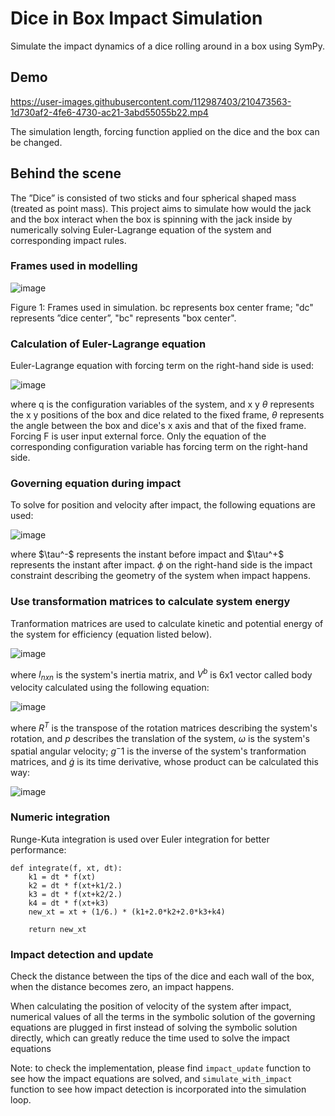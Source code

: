 # Dice in Box Impact Simulation
Simulate the impact dynamics of a dice rolling around in a box using SymPy.

 
## Demo


https://user-images.githubusercontent.com/112987403/210473563-1d730af2-4fe6-4730-ac21-3abd55055b22.mp4


The simulation length, forcing function applied on the dice and the box can be changed.

## Behind the scene
The ”Dice” is consisted of two sticks and four spherical shaped mass (treated as point mass).
This project aims to simulate how would the jack and the box interact when
the box is spinning with the jack inside by numerically solving Euler-Lagrange
equation of the system and corresponding impact rules.

### Frames used in modelling
![image](https://user-images.githubusercontent.com/112987403/210476376-70c1133a-52b7-4202-b1be-8e437a458e14.png)

Figure 1: Frames used in simulation. bc represents box center frame; "dc" represents ”dice center”, "bc" represents "box center".

### Calculation of Euler-Lagrange equation
Euler-Lagrange equation with forcing term on the right-hand side is used:

![image](https://user-images.githubusercontent.com/112987403/210484844-0a330456-8aa2-4e3e-ae3f-54eadcdeecbf.png)

where q is the configuration variables of the system, and x y $\theta$ represents the x y positions of the box and dice related to the fixed frame, $\theta$ represents the angle between the box and dice's x axis and that of the fixed frame. Forcing F is user input external force. Only the equation of the corresponding configuration variable has forcing term on the right-hand side.

### Governing equation during impact
To solve for position and velocity after impact, the following equations are used:

![image](https://user-images.githubusercontent.com/112987403/210484695-381583a2-248d-4832-b45e-68db60fc6d01.png)

where $\tau^-\$ represents the instant before impact and $\tau^+\$ represents the instant after impact. $\phi$ on the right-hand side is the impact constraint describing the geometry of the system when impact happens.

### Use transformation matrices to calculate system energy
Tranformation matrices are used to calculate kinetic and potential energy of the system for efficiency (equation listed below).

![image](https://user-images.githubusercontent.com/112987403/210485381-3e1982db-01c1-4af1-9bf3-a36b40ad0051.png)

where $I_{nxn}$ is the system's inertia matrix, and $V^b$ is 6x1 vector called body velocity calculated using the following equation:

![image](https://user-images.githubusercontent.com/112987403/210485522-4499fcc4-4d98-4cfe-ab3a-8f2ffe542f91.png)

where $R^T$ is the transpose of the rotation matrices describing the system's rotation, and $p$ describes the translation of the system, $\omega$ is the system's spatial angular velocity; $g^-1$ is the inverse of the system's tranformation matrices, and $\dot{g}$ is its time derivative, whose product can be calculated this way:

![image](https://user-images.githubusercontent.com/112987403/210485923-cd5893cd-5cbd-49e1-882b-997e8e36d56c.png)


### Numeric integration
Runge-Kuta integration is used over Euler integration for better performance:

```
def integrate(f, xt, dt):
    k1 = dt * f(xt)
    k2 = dt * f(xt+k1/2.)
    k3 = dt * f(xt+k2/2.)
    k4 = dt * f(xt+k3)
    new_xt = xt + (1/6.) * (k1+2.0*k2+2.0*k3+k4)
    
    return new_xt
```

### Impact detection and update
Check the distance between the tips of the dice and each wall of the box, when the distance becomes zero, an impact happens.

When calculating the position of velocity of the system after impact, numerical values of all the terms in the symbolic solution of the governing equations are plugged in first instead of solving the symbolic solution directly, which can greatly reduce the time used to solve the impact equations

Note: to check the implementation, please find `impact_update` function to see how the impact equations are solved, and `simulate_with_impact` function to see how impact detection is incorporated into the simulation loop.
